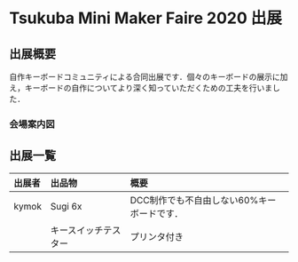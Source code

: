 
# Tsukuba Mini Maker Faire 2020 出展

## 出展概要

自作キーボードコミュニティによる合同出展です．個々のキーボードの展示に加え，キーボードの自作についてより深く知っていただくための工夫を行いました．

### 会場案内図

<!-- TODO 地図 -->

## 出展一覧

<!-- アルファベット順がいいかな -->

|出展者|出品物|概要|
|:--|:--|:--|
|kymok|Sugi 6x|DCC制作でも不自由しない60%キーボードです．|
||キースイッチテスター|プリンタ付き|

